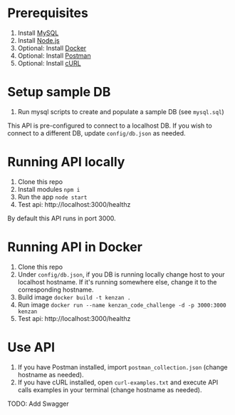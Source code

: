 # Prerequisites
1. Install [MySQL](https://www.mysql.com/downloads/)
2. Install [Node.js](https://nodejs.org/en/download/)
3. Optional: Install [Docker](https://www.docker.com/get-docker)
3. Optional: Install [Postman](https://www.getpostman.com/apps)
4. Optional: Install [cURL](https://curl.haxx.se/download.html)

# Setup sample DB
1. Run mysql scripts to create and populate a sample DB (see `mysql.sql`)

This API is pre-configured to connect to a localhost DB. If you wish to connect to a different DB, update `config/db.json` as needed.

# Running API locally
1. Clone this repo
2. Install modules `npm i`
3. Run the app `node start`
4. Test api: http://localhost:3000/healthz

By default this API runs in port 3000.

# Running API in Docker
1. Clone this repo
2. Under `config/db.json`, if you DB is running locally change host to your localhost hostname. If it's running somewhere else, change it to the corresponding hostname.
3. Build image `docker build -t kenzan .`
4. Run image `docker run --name kenzan_code_challenge -d -p 3000:3000 kenzan`
5. Test api: http://localhost:3000/healthz

# Use API
1. If you have Postman installed, import `postman_collection.json` (change hostname as needed).
2. If you have cURL installed, open `curl-examples.txt` and execute API calls examples in your terminal (change hostname as needed).

TODO: Add Swagger
